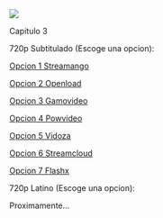 <img src="https://image.tmdb.org/t/p/w300/wVpsXgmsFAjrDPG6BeE2SU647WA.jpg">

Capitulo 3

720p Subtitulado (Escoge una opcion):

<a href="https://streamango.com/f/rofcalbnmmqatbtb/">Opcion 1 Streamango</a>

<a href="https://openload.co/f/UviuBQQy6qA/">Opcion 2 Openload</a>

<a href="http://gamovideo.com/35okdtfxhvom">Opcion 3 Gamovideo</a>

<a href="http://powvideo.net/abvljysvoouh">Opcion 4 Powvideo</a>

<a href="https://vidoza.net/16i6ubwvb5tp.html">Opcion 5 Vidoza</a>

<a href="http://streamcloud.eu/9m9f7pzk2uvh">Opcion 6 Streamcloud</a>

<a href="https://www.flashx.tv/4h7wttwux15u.html">Opcion 7 Flashx</a>

720p Latino (Escoge una opcion):

Proximamente...
